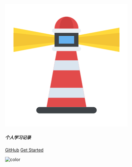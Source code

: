 ##### ![logo](.\logo.svg) 

##### 个人学习记录

 [GitHub](https://github.com/winsor12/learning-record) [Get Started](/首页)

![color](#97ABFF)
